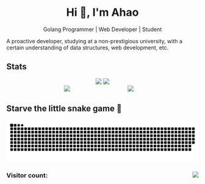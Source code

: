 ## <h1 align="center">Hi 👋, I'm Ahao</h1>
<p align="center">Golang Programmer | Web Developer | Student</p> 
<p>A proactive developer, studying at a non-prestigious university, with a certain understanding of data structures, web development, etc.</p>

## Stats  
<div align="center">
  <img src="https://github-readme-stats.vercel.app/api?username=ahaostudy&count_private=true&show_icons=true&hide_border=true"  width="60%" />
  <img src="https://github-readme-stats.vercel.app/api/top-langs/?username=ahaostudy&langs_count=10&exclude_repo=timerring.github.io&count_private=true&layout=compact&hide_border=true" width="35%" />
</div>

<div align="center">
	<img src="https://github-readme-streak-stats.herokuapp.com/?user=ahaostudy" width="52%">
	<img src="https://stats.justsong.cn/api/leetcode?username=ahaostudy&cn=true&theme=light" width="37%" align="right">
</div>

## Starve the little snake game 🥺
<div align="center">
  <picture>
    <source media="(prefers-color-scheme: dark)" srcset="https://raw.githubusercontent.com/ahaostudy/ahaostudy/output/github-contribution-grid-snake-dark.svg">
    <source media="(prefers-color-scheme: light)" srcset="https://raw.githubusercontent.com/ahaostudy/ahaostudy/output/github-contribution-grid-snake.svg">
    <img alt="github contribution grid snake animation" src="https://raw.githubusercontent.com/ahaostudy/ahaostudy/output/github-contribution-grid-snake.svg">
  </picture>
</div>

<h3>Visitor count: <img align="right" src="https://profile-counter.glitch.me/ahaostudy/count.svg" /></h3>
